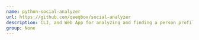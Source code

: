 ```yaml
---
name: python-social-analyzer
url: https://github.com/qeeqbox/social-analyzer
description: CLI, and Web App for analyzing and finding a person profile in 1000 social media or websites. URL : https://github.com/qeeqbox/social-analyzer Groups : None
group: None
---
```

